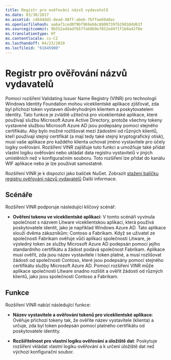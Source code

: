 ```yaml
---
title: Registr pro ověřování názvů vydavatelů
ms.date: 03/30/2017
ms.assetid: c4644dd1-dead-48ff-abeb-7bffae69a6ac
ms.openlocfilehash: aa6a71ced0f9bf969eb6c8800739f629810dd63f
ms.sourcegitcommit: 9b552addadfb57fab0b9e7852ed4f1f1b8a42f8e
ms.translationtype: HT
ms.contentlocale: cs-CZ
ms.lasthandoff: 04/23/2019
ms.locfileid: "61645900"
---
```

# <a name="validating-issuer-name-registry"></a>Registr pro ověřování názvů vydavatelů
Pomocí rozšíření Validating Issuer Name Registry (VINR) pro technologii Windows Identity Foundation mohou víceklientské aplikace zjišťovat, zda byl příchozí token vystaven důvěryhodným klientem a poskytovatelem identity. Tato funkce je zvláště užitečná pro víceklientské aplikace, které používají službu Microsoft Azure Active Directory, protože všechny tokeny vystavené službou Microsoft Azure AD jsou podepsány pomocí stejného certifikátu. Aby bylo možné rozlišovat mezi žádostmi od různých klientů, kteří používají stejný certifikát (a mají tedy také stejný kryptografický otisk), musí vaše aplikace pro každého klienta uchovat jméno vystavitele pro účely logiky ověřování. Rozšíření VINR zajišťuje tuto funkci a umožňuje také přidat vlastní logiku ověřování nebo ukládat data registru vystavitelů v jiných umístěních než v konfiguračním souboru. Toto rozšíření lze přidat do kanálu WIF aplikace nebo je lze používat samostatně.  
  
 Rozšíření VINR je k dispozici jako balíček NuGet. Zobrazit [stažení balíčku registru ověřování názvů vydavatelů](../../../docs/framework/security/downloading-the-validating-issuer-name-registry-package.md) Další informace.  
  
## <a name="scenarios"></a>Scénáře  
 Rozšíření VINR podporuje následující klíčový scénář:  
  
- **Ověření tokenu ve víceklientské aplikaci**: V tomto scénáři vyvinula společnost s názvem Litware víceklientskou aplikaci, která používá poskytovatele identit, jako je například Windows Azure AD. Tato aplikace slouží dvěma zákazníkům: Contoso a Fabrikam. Když se uživatel ze společnosti Fabrikam ověřuje vůči aplikaci společnosti Litware, je výsledný token ze služby Microsoft Azure AD podepsán pomocí jejího standardního certifikátu a žádost podává společnost Fabrikam. Aplikace musí ověřit, zda jsou název vystavitele i token platné, a musí rozlišovat žádosti od společnosti Contoso, které jsou podepsány pomocí stejného certifikátu služby Microsoft Azure AD. Pomocí rozšíření VINR může aplikace společnosti Litware snadno rozlišit a ověřit žádosti od různých klientů, jako jsou společnosti Contoso a Fabrikam.  
  
## <a name="features"></a>Funkce  
 Rozšíření VINR nabízí následující funkce:  
  
- **Název vystavitele a ověřování tokenů pro víceklientské aplikace**: Ověřuje příchozí tokeny tak, že ověříte název vystavitele (klienta) a určuje, zda byl token podepsán pomocí platného certifikátu od poskytovatele identity.  
  
- **Rozšiřitelnost pro vlastní logiku ověřování a úložiště dat**: Poskytuje rozšíření vkládat vlastní logiku ověřování a k určení úložiště dat než výchozí konfigurační soubor.
